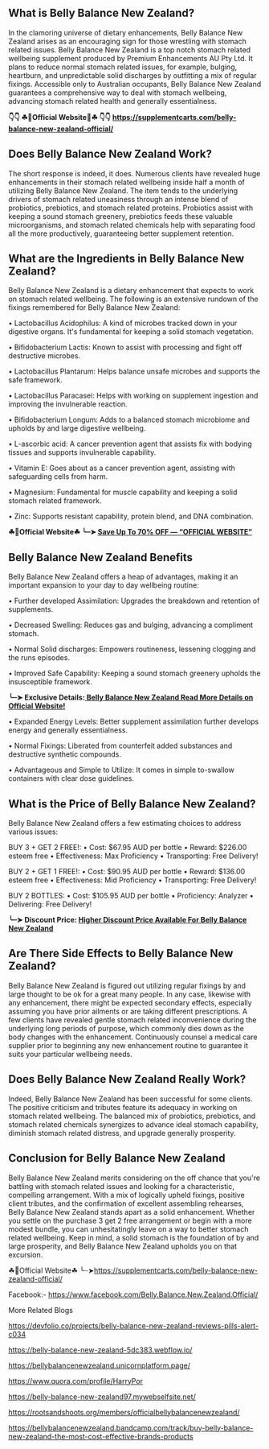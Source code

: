 ## What is Belly Balance New Zealand?

In the clamoring universe of dietary enhancements, Belly Balance New Zealand arises as an encouraging sign for those wrestling with stomach related issues. Belly Balance New Zealand is a top notch stomach related wellbeing supplement produced by Premium Enhancements AU Pty Ltd. It plans to reduce normal stomach related issues, for example, bulging, heartburn, and unpredictable solid discharges by outfitting a mix of regular fixings. Accessible only to Australian occupants, Belly Balance New Zealand guarantees a comprehensive way to deal with stomach wellbeing, advancing stomach related health and generally essentialness.


**👇👇 ☘📣Official Website📣☘ 👇👇**
**https://supplementcarts.com/belly-balance-new-zealand-official/**


## Does Belly Balance New Zealand Work?

The short response is indeed, it does. Numerous clients have revealed huge enhancements in their stomach related wellbeing inside half a month of utilizing Belly Balance New Zealand. The item tends to the underlying drivers of stomach related uneasiness through an intense blend of probiotics, prebiotics, and stomach related proteins. Probiotics assist with keeping a sound stomach greenery, prebiotics feeds these valuable microorganisms, and stomach related chemicals help with separating food all the more productively, guaranteeing better supplement retention.


## What are the Ingredients in Belly Balance New Zealand?

Belly Balance New Zealand is a dietary enhancement that expects to work on stomach related wellbeing. The following is an extensive rundown of the fixings remembered for Belly Balance New Zealand:

•	Lactobacillus Acidophilus: A kind of microbes tracked down in your digestive organs. It's fundamental for keeping a solid stomach vegetation.

•	Bifidobacterium Lactis: Known to assist with processing and fight off destructive microbes.

•	Lactobacillus Plantarum: Helps balance unsafe microbes and supports the safe framework.

•	Lactobacillus Paracasei: Helps with working on supplement ingestion and improving the invulnerable reaction.

•	Bifidobacterium Longum: Adds to a balanced stomach microbiome and upholds by and large digestive wellbeing.

•	L-ascorbic acid: A cancer prevention agent that assists fix with bodying tissues and supports invulnerable capability.

•	Vitamin E: Goes about as a cancer prevention agent, assisting with safeguarding cells from harm.

•	Magnesium: Fundamental for muscle capability and keeping a solid stomach related framework.

•	Zinc: Supports resistant capability, protein blend, and DNA combination.


**☘📣Official Website☘ ╰┈➤ [Save Up To 70% OFF — “OFFICIAL WEBSITE”](https://supplementcarts.com/belly-balance-new-zealand-official/)**


## Belly Balance New Zealand Benefits

Belly Balance New Zealand offers a heap of advantages, making it an important expansion to your day to day wellbeing routine:

•	Further developed Assimilation: Upgrades the breakdown and retention of supplements.

•	Decreased Swelling: Reduces gas and bulging, advancing a compliment stomach.

•	Normal Solid discharges: Empowers routineness, lessening clogging and the runs episodes.

•	Improved Safe Capability: Keeping a sound stomach greenery upholds the insusceptible framework.


**╰┈➤ Exclusive Details:[ Belly Balance New Zealand  Read More Details on Official Website!](https://supplementcarts.com/belly-balance-new-zealand-official/)**


•	Expanded Energy Levels: Better supplement assimilation further develops energy and generally essentialness.

•	Normal Fixings: Liberated from counterfeit added substances and destructive synthetic compounds.

•	Advantageous and Simple to Utilize: It comes in simple to-swallow containers with clear dose guidelines.


## What is the Price of Belly Balance New Zealand?

Belly Balance New Zealand offers a few estimating choices to address various issues:

BUY 3 + GET 2 FREE!:
•	Cost: $67.95 AUD per bottle
•	Reward: $226.00 esteem free
•	Effectiveness: Max Proficiency
•	Transporting: Free Delivery!


BUY 2 + GET 1 FREE!:
•	Cost: $90.95 AUD per bottle
•	Reward: $136.00 esteem free
•	Effectiveness: Mid Proficiency
•	Transporting: Free Delivery!


BUY 2 BOTTLES:
•	Cost: $105.95 AUD per bottle
•	Proficiency: Analyzer
•	Delivering: Free Delivery!


**╰┈➤ Discount Price: [Higher Discount Price Available For Belly Balance New Zealand](https://supplementcarts.com/belly-balance-new-zealand-official/)**


## Are There Side Effects to Belly Balance New Zealand?

Belly Balance New Zealand is figured out utilizing regular fixings by and large thought to be ok for a great many people. In any case, likewise with any enhancement, there might be expected secondary effects, especially assuming you have prior ailments or are taking different prescriptions. A few clients have revealed gentle stomach related inconvenience during the underlying long periods of purpose, which commonly dies down as the body changes with the enhancement. Continuously counsel a medical care supplier prior to beginning any new enhancement routine to guarantee it suits your particular wellbeing needs.


## Does Belly Balance New Zealand Really Work?

Indeed, Belly Balance New Zealand has been successful for some clients. The positive criticism and tributes feature its adequacy in working on stomach related wellbeing. The balanced mix of probiotics, prebiotics, and stomach related chemicals synergizes to advance ideal stomach capability, diminish stomach related distress, and upgrade generally prosperity.


## Conclusion for Belly Balance New Zealand

Belly Balance New Zealand merits considering on the off chance that you're battling with stomach related issues and looking for a characteristic, compelling arrangement. With a mix of logically upheld fixings, positive client tributes, and the confirmation of excellent assembling rehearses, Belly Balance New Zealand stands apart as a solid enhancement. Whether you settle on the purchase 3 get 2 free arrangement or begin with a more modest bundle, you can unhesitatingly leave on a way to better stomach related wellbeing. Keep in mind, a solid stomach is the foundation of by and large prosperity, and Belly Balance New Zealand upholds you on that excursion.

☘📣Official Website☘ ╰┈➤https://supplementcarts.com/belly-balance-new-zealand-official/

Facebook:- https://www.facebook.com/Belly.Balance.New.Zealand.Official/

More Related Blogs

https://devfolio.co/projects/belly-balance-new-zealand-reviews-pills-alert-c034

https://belly-balance-new-zealand-5dc383.webflow.io/

https://bellybalancenewzealand.unicornplatform.page/

https://www.quora.com/profile/HarryPor

https://belly-balance-new-zealand97.mywebselfsite.net/

https://rootsandshoots.org/members/officialbellybalancenewzealand/

https://bellybalancenewzealand.bandcamp.com/track/buy-belly-balance-new-zealand-the-most-cost-effective-brands-products

